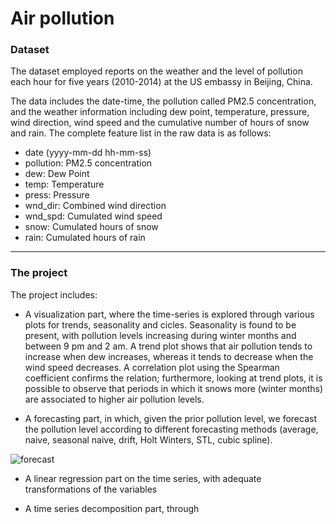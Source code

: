 # Air pollution

### Dataset ###

The dataset employed reports on the weather and the level of pollution each hour for five years (2010-2014) at the US embassy in Beijing, China.

The data includes the date-time, the pollution called PM2.5 concentration, and the weather information including dew point, temperature, pressure, wind direction, wind speed and the cumulative number of hours of snow and rain. The complete feature list in the raw data is as follows:

- date (yyyy-mm-dd hh-mm-ss)
- pollution: PM2.5 concentration
- dew: Dew Point
- temp: Temperature
- press: Pressure
- wnd_dir: Combined wind direction
- wnd_spd: Cumulated wind speed
- snow: Cumulated hours of snow
- rain: Cumulated hours of rain

 ---

 ### The project ###
 
The project includes:
- A visualization part, where the time-series is explored through various plots for trends, seasonality and cicles. Seasonality is found to be present, with pollution levels increasing during winter months and between 9 pm and 2 am. A trend plot shows that air pollution tends to increase when dew increases, whereas it tends to decrease when the wind speed decreases. A correlation plot using the Spearman coefficient confirms the relation; furthermore, looking at trend plots, it is possible to observe that periods in which it snows more (winter months) are associated to higher air pollution levels.
 
- A forecasting part, in which, given the prior pollution level, we forecast the pollution level according to different forecasting methods (average, naive, seasonal naive, drift, Holt Winters, STL, cubic spline).

![forecast](https://github.com/alessiapetracin/pollution/assets/126952273/100909e0-e8df-4067-9848-7620bfd3dc85)

- A linear regression part on the time series, with adequate transformations of the variables

- A time series decomposition part, through 

